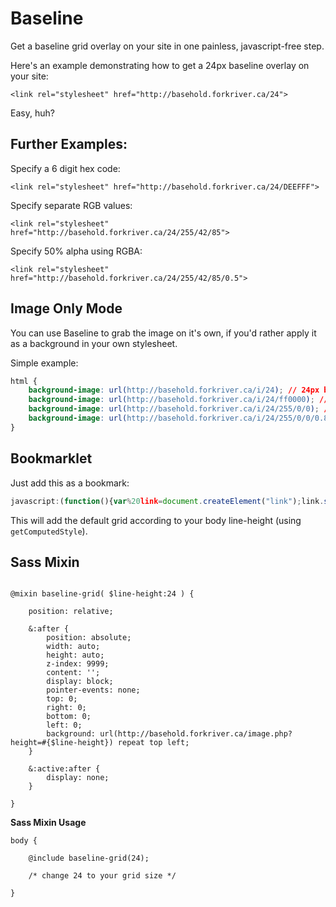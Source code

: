 # Baseline
Get a baseline grid overlay on your site in one painless, javascript-free step.

Here's an example demonstrating how to get a 24px baseline overlay on your site:

```<link rel="stylesheet" href="http://basehold.forkriver.ca/24">```

Easy, huh?
	
## Further Examples:

Specify a 6 digit hex code: 

```<link rel="stylesheet" href="http://basehold.forkriver.ca/24/DEEFFF">```

Specify separate RGB values: 

```<link rel="stylesheet" href="http://basehold.forkriver.ca/24/255/42/85">```

Specify 50% alpha using RGBA: 

```<link rel="stylesheet" href="http://basehold.forkriver.ca/24/255/42/85/0.5">```

## Image Only Mode

You can use Baseline to grab the image on it's own, if you'd rather apply it as a background in your own stylesheet.

Simple example:

```css
html {
	background-image: url(http://basehold.forkriver.ca/i/24); // 24px baseline
	background-image: url(http://basehold.forkriver.ca/i/24/ff0000); // with Hex colour
	background-image: url(http://basehold.forkriver.ca/i/24/255/0/0); // with RGB colour
	background-image: url(http://basehold.forkriver.ca/i/24/255/0/0/0.85); // with RGBA colour
}
```

## Bookmarklet

Just add this as a bookmark:

```js
javascript:(function(){var%20link=document.createElement("link");link.setAttribute("rel","stylesheet");link.setAttribute("href","http://basehold.forkriver.ca/"+parseInt(window.getComputedStyle(document.body).getPropertyValue("line-height"),10));document.head.appendChild(link);})()
```

This will add the default grid according to your body line-height (using `getComputedStyle`).

## Sass Mixin

```

@mixin baseline-grid( $line-height:24 ) {
	
	position: relative;

	&:after {
		position: absolute;
		width: auto;
		height: auto;
		z-index: 9999;
		content: '';
		display: block;
		pointer-events: none;
		top: 0;
		right: 0;
		bottom: 0;
		left: 0;
		background: url(http://basehold.forkriver.ca/image.php?height=#{$line-height}) repeat top left;
	}
	
	&:active:after {
		display: none;
	}
	
}
```

**Sass Mixin Usage** 
```
body { 

	@include baseline-grid(24);
	
	/* change 24 to your grid size */
	
}
```
